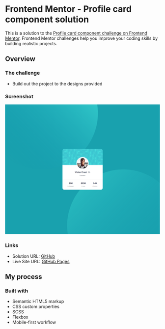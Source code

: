 # Frontend Mentor - Profile card component solution

This is a solution to the [Profile card component challenge on Frontend Mentor](https://www.frontendmentor.io/challenges/profile-card-component-cfArpWshJ). Frontend Mentor challenges help you improve your coding skills by building realistic projects. 

## Overview

### The challenge

- Build out the project to the designs provided

### Screenshot

![](./preview.png)

### Links

- Solution URL: [GitHub](https://github.com/rradiohysteria/profile-card-component)
- Live Site URL: [GitHub Pages](https://rradiohysteria.github.io/profile-card-component/)

## My process

### Built with

- Semantic HTML5 markup
- CSS custom properties
- SCSS
- Flexbox
- Mobile-first workflow
